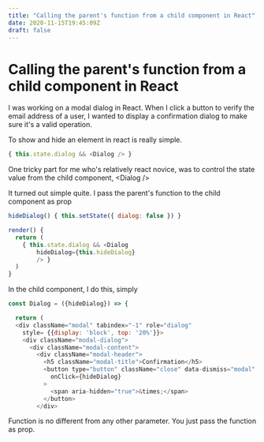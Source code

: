 ```yaml
---
title: "Calling the parent's function from a child component in React"
date: 2020-11-15T19:45:09Z
draft: false
---
```

# Calling the parent's function from a child component in React

I was working on a modal dialog in React. When I click a button to verify the email address of a user, I wanted to display a confirmation dialog to make sure it's a valid operation.

To show and hide an element in react is really simple.

```javascript
{ this.state.dialog && <Dialog /> }
```

One tricky part for me who's relatively react novice, was to control the state value from the child component, &lt;Dialog /&gt;

It turned out simple quite. I pass the parent's function to the child component as prop

```javascript
hideDialog() { this.setState({ dialog: false }) }

render() {
  return (
    { this.state.dialog && <Dialog
        hideDialog={this.hideDialog}
        /> }
  )
}
```

In the child component, I do this, simply

```javascript
const Dialog = ({hideDialog}) => {

  return (
  <div className="modal" tabindex="-1" role="dialog"
    style= {{display: 'block', top: '20%'}}>
    <div className="modal-dialog">
      <div className="modal-content">
        <div className="modal-header">
          <h5 className="modal-title">Confirmation</h5>
          <button type="button" className="close" data-dismiss="modal" aria-label="Close"
            onClick={hideDialog}
          >
            <span aria-hidden="true">&times;</span>
          </button>
        </div>
```

Function is no different from any other parameter. You just pass the function as prop.

